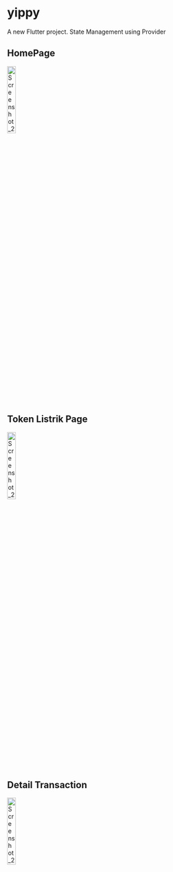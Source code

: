 # yippy
A new Flutter project. State Management using Provider

## HomePage
<img src="https://github.com/Rizqanmr/yippy/assets/45690865/c9de4426-52dd-4d3a-9043-2e3704299b70" width="20%" alt="Screenshot_20240131_013623"></img>

## Token Listrik Page
<img src="https://github.com/Rizqanmr/yippy/assets/45690865/2cec27c8-dbcc-4681-8180-2fff468b8b18" width="20%" alt="Screenshot_20240131_013632"></img>

## Detail Transaction
<img src="https://github.com/Rizqanmr/yippy/assets/45690865/b13243f3-daf9-45ca-bedb-e152a871f812" width="20%" alt="Screenshot_20240131_015747"></img>

